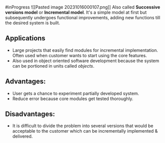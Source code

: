 #inProgress 
![[Pasted image 20231016000107.png]]
Also called **Successive versions model** or **Incremental model**. It's a simple model at first but subsequently undergoes functional improvements, adding new functions till the desired system is built.

## Applications 
- Large projects that easily find modules for incremental implementation. Often used when customer wants to start using the core features.
- Also used in object oriented software development because the system can be portioned in units called *objects*.
## Advantages:
- User gets a chance to experiment partially developed system.
- Reduce error because core modules get tested thoroughly. 
## Disadvantages:
- It is difficult to divide the problem into several versions that would be acceptable to the customer which can be incrementally implemented & delivered.